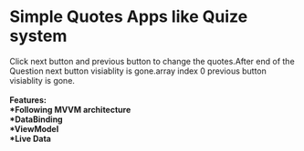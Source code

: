 # Simple Quotes Apps like Quize system
Click next button and previous button to change the quotes.After end of the Question next button visiablity is gone.array index 0 previous button visiablity is gone.<br/><br/>
<b>Features:<br/><b/>
 *Following MVVM architecture <br/>
 *DataBinding <br/>
 *ViewModel <br/>
 *Live Data <br/>










